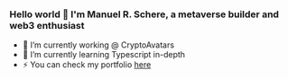 
### Hello world 👋 I'm Manuel R. Schere, a metaverse builder and web3 enthusiast
- 🔭 I’m currently working @ CryptoAvatars
- 🌱 I’m currently learning Typescript in-depth
- ⚡ You can check my portfolio [here]([https://www.google.com](https://mschere.github.io/portfolio/en))


<!--
**MSchere/MSchere** is a ✨ _special_ ✨ repository because its `README.md` (this file) appears on your GitHub profile.

Here are some ideas to get you started:

- 🔭 I’m currently working on ...
- 🌱 I’m currently learning ...
- 👯 I’m looking to collaborate on ...
- 🤔 I’m looking for help with ...
- 💬 Ask me about ...
- 📫 How to reach me: ...
- 😄 Pronouns: ...
- ⚡ Fun fact: ...
-->
